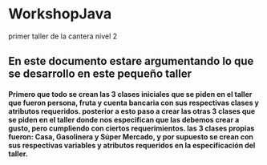 # WorkshopJava
 primer taller de la cantera nivel 2

## En este documento estare argumentando lo que se desarrollo en este pequeño taller

#### Primero que todo se crean las 3 clases iniciales que se piden en el taller que fueron persona, fruta y cuenta bancaria con sus respectivas clases y atributos requeridos. posterior a esto paso a crear las otras 3 clases que se piden en el taller donde nos especifican que las debemos crear a gusto, pero cumpliendo con ciertos requerimientos. las 3 clases propias fueron: Casa, Gasolinera y Súper Mercado, y por supuesto se crean con sus respectivas variables y atributos requeridos en la especificación del taller.

